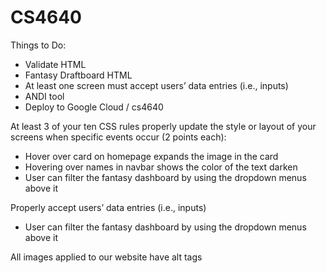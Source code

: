 # CS4640
Things to Do:
- Validate HTML
- Fantasy Draftboard HTML
- At least one screen must accept users’ data entries (i.e., inputs)
- ANDI tool
- Deploy to Google Cloud / cs4640

At least 3 of your ten CSS rules properly update the style or layout of your screens when specific events occur (2 points each):
- Hover over card on homepage expands the image in the card
- Hovering over names in navbar shows the color of the text darken
- User can filter the fantasy dashboard by using the dropdown menus above it

Properly accept users’ data entries (i.e., inputs)
- User can filter the fantasy dashboard by using the dropdown menus above it

All images applied to our website have alt tags






